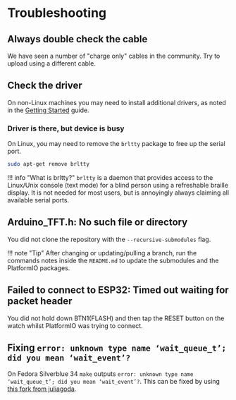 # Troubleshooting

## Always double check the cable

We have seen a number of "charge only" cables in the community. Try to upload using a different cable.

## Check the driver

On non-Linux machines you may need to install additional drivers, as noted in the [Getting Started](getting_started.md) guide.

### Driver is there, but device is busy

On Linux, you may need to remove the `brltty` package to free up the serial port.

```bash
sudo apt-get remove brltty
```

!!! info "What is brltty?"
    `brltty` is a daemon that provides access to the Linux/Unix console (text mode) for a blind person using a refreshable braille display. It is not needed for most users, but is annoyingly always claiming all available serial ports.

## Arduino_TFT.h: No such file or directory

You did not clone the repository with the `--recursive-submodules` flag.

!!! note "Tip"
    After changing or updating/pulling a branch, run the commands notes inside the `README.md` to update the submodules and the PlatformIO packages.

## Failed to connect to ESP32: Timed out waiting for packet header

You did not hold down BTN1(FLASH) and then tap the RESET button on the watch whilst PlatformIO was trying to connect.

## Fixing `error: unknown type name ‘wait_queue_t’; did you mean ‘wait_event’?`

On Fedora Silverblue 34 `make` outputs `error: unknown type name ‘wait_queue_t’; did you mean ‘wait_event’?`.
This can be fixed by using [this fork from juliagoda](https://github.com/juliagoda/CH341SER).
